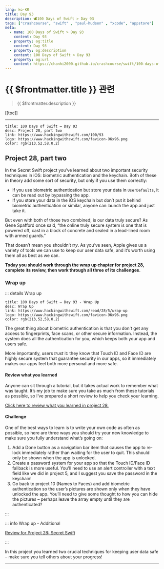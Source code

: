 ```yaml
---
lang: ko-KR
title: Day 93
description: 🕊️100 Days of Swift > Day 93
tags: ["crashcourse", "swift" , "paul-hudson" , "xcode", "appstore"]
meta:
  - name: 100 Days of Swift > Day 93
    content: Day 93
  - property: og:title
    content: Day 93
  - property: og:description
    content: 100 Days of Swift > Day 93
  - property: og:url
    content: https://chanhi2000.github.io/crashcourse/swift/100-days-of-swift/93.html
---
```


# {{ $frontmatter.title }} 관련

> {{ $frontmatter.description }}

[[toc]]

---

```card
title: 100 Days of Swift – Day 93
desc: Project 28, part two
link: https://www.hackingwithswift.com/100/93
logo: https://www.hackingwithswift.com/favicon-96x96.png
color: rgb(213,52,58,0.2)
```

## Project 28, part two

In the Secret Swift project you’ve learned about two important security techniques in iOS: biometric authentication and the keychain. Both of these in theory add some sort of security, but only if you use them correctly:

- If you use biometric authentication but store your data in `UserDefaults`, it can be read out by bypassing the app.
- If you store your data in the iOS keychain but don’t put it behind biometric authentication or similar, anyone can launch the app and just take it.

But even with both of those two combined, is our data truly secure? As Gene Spafford once said, “the online truly secure system is one that is powered off, cast in a block of concrete and sealed in a lead-lined room with armed guards.”

That doesn’t mean you shouldn’t _try_. As you’ve seen, Apple gives us a variety of tools we can use to keep our user data safe, and it’s worth using them all as best as we can.

__Today you should work through the wrap up chapter for project 28, complete its review, then work through all three of its challenges.__

### Wrap up

::: details Wrap up

```card
title: 100 Days of Swift – Day 93 - Wrap Up
desc: Wrap Up
link: https://www.hackingwithswift.com/read/28/5/wrap-up
logo: https://www.hackingwithswift.com/favicon-96x96.png
color: rgb(213,52,58,0.2)
```

<YouTube id="4-VfhcMSvSY" />

The great thing about biometric authentication is that you don't get any access to fingerprints, face scans, or other secure information. Instead, the system does all the authentication for you, which keeps both your app and users safe.

More importantly, users _trust_ it: they know that Touch ID and Face ID are highly secure system that guarantee security in our apps, so it immediately makes our apps feel both more personal and more safe.

#### Review what you learned

Anyone can sit through a tutorial, but it takes actual work to remember what was taught. It’s my job to make sure you take as much from these tutorials as possible, so I’ve prepared a short review to help you check your learning.

[Click here to review what you learned in project 28.][project-28-secret-swift]

#### Challenge

One of the best ways to learn is to write your own code as often as possible, so here are three ways you should try your new knowledge to make sure you fully understand what’s going on:

1. Add a Done button as a navigation bar item that causes the app to re-lock immediately rather than waiting for the user to quit. This should only be shown when the app is unlocked.
2. Create a password system for your app so that the Touch ID/Face ID fallback is more useful. You'll need to use an alert controller with a text field like we did in project 5, and I suggest you save the password in the keychain!
3. Go back to project 10 (Names to Faces) and add biometric authentication so the user’s pictures are shown only when they have unlocked the app. You’ll need to give some thought to how you can hide the pictures – perhaps leave the array empty until they are authenticated?

:::

::: info Wrap up - Additional

[Review for Project 28: Secret Swift][project-28-secret-swift]

:::

In this project you learned two crucial techniques for keeping user data safe – make sure you tell others about your progress!

---

<TagLinks />

[project-28-secret-swift]: https://www.hackingwithswift.com/review/hws/project-28-secret-swift